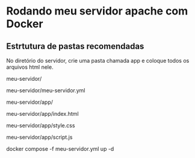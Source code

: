 # Rodando meu servidor apache com Docker


## Estrtutura de pastas recomendadas

No diretório do servidor, crie uma pasta chamada app e coloque todos os arquivos html nele.

meu-servidor/

meu-servidor/meu-servidor.yml

meu-servidor/app/

meu-servidor/app/index.html

meu-servidor/app/style.css

meu-servidor/app/script.js



docker compose -f meu-servidor.yml up -d
